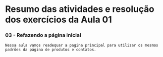 # Resumo das atividades e resolução dos exercícios da Aula 01 #

### 03 - Refazendo a página inicial ###
    Nessa aula vamos readequar a pagina principal para utilizar os mesmos padrões da página de produtos e contatos.